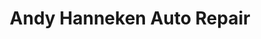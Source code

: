 ---
title: "Andy Hanneken Auto Repair"
url: /roxana/andy-hanneken-auto-repair/
shop: Autowerkstatt
---